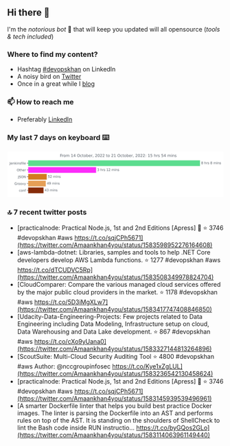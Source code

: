 <!--- [![Hits](https://hits.seeyoufarm.com/api/count/incr/badge.svg?url=https%3A%2F%2Fgithub.com%2Fakhan4u%2Fhit-counter&count_bg=%2379C83D&title_bg=%23555555&icon=&icon_color=%23E7E7E7&title=visits&edge_flat=false)](https://hits.seeyoufarm.com) --->

## Hi there 👋

I'm the _notorious bot_ 🤣 that will keep you updated will all opensource (_tools & tech included_) 

### Where to find my content?

* Hashtag [#devopskhan](https://www.linkedin.com/feed/hashtag/devopskhan) on LinkedIn
* A noisy bird on [Twitter](https://twitter.com/Amaankhan4you)
* Once in a great while I [blog](https://linuxparrot.com) 


### 📫 **How to reach me**

* Preferably [LinkedIn](https://www.linkedin.com/in/amaan-khan-linux-ninja)

### My last 7 days on keyboard ⌨️

<img src="https://github.com/akhan4u/akhan4u/blob/main/images/stat.svg" alt="Amaan's Wakatime Activity!"/>

### 🔝 7 recent twitter posts
<!-- DEVDOJO:START -->
- [practicalnode: Practical Node.js, 1st and 2nd Editions [Apress] 📓
⭐️ 3746
#devopskhan #aws
https://t.co/sqjCPh5671](https://twitter.com/Amaankhan4you/status/1583598952276164608)
- [aws-lambda-dotnet: Libraries, samples and tools to help .NET Core developers develop AWS Lambda functions.
⭐️ 1277
#devopskhan #aws
https://t.co/dTCUDVC5Rp](https://twitter.com/Amaankhan4you/status/1583508349978824704)
- [CloudComparer: Compare the various managed cloud services offered by the major public cloud providers in the market. 
⭐️ 1178
#devopskhan #aws
https://t.co/5D3iMgXLw7](https://twitter.com/Amaankhan4you/status/1583417747408846850)
- [Udacity-Data-Engineering-Projects: Few projects related to Data Engineering including Data Modeling, Infrastructure setup on cloud, Data Warehousing and Data Lake development.
⭐️ 867
#devopskhan #aws
https://t.co/cXo9yUana0](https://twitter.com/Amaankhan4you/status/1583327144813264896)
- [ScoutSuite: Multi-Cloud Security Auditing Tool
⭐️ 4800
#devopskhan #aws
Author: @nccgroupinfosec
https://t.co/Kye1xZgLUL](https://twitter.com/Amaankhan4you/status/1583236542130458624)
- [practicalnode: Practical Node.js, 1st and 2nd Editions [Apress] 📓
⭐️ 3746
#devopskhan #aws
https://t.co/sqjCPh5671](https://twitter.com/Amaankhan4you/status/1583145939539496961)
- [A smarter Dockerfile linter that helps you build best practice Docker images. The linter is parsing the Dockerfile into an AST and performs rules on top of the AST. It is standing on the shoulders of ShellCheck to lint the Bash code inside RUN instructio… https://t.co/byGQos2GLo](https://twitter.com/Amaankhan4you/status/1583114063961149440)
<!-- DEVDOJO:END -->

<!-- ![Amaan's GitHub stats](https://github-readme-stats.vercel.app/api?username=akhan4u&count_private=true&show_icons=true&hide=contribs) -->
